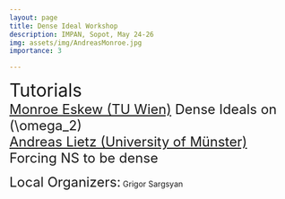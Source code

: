 ```yaml
---
layout: page
title: Dense Ideal Workshop
description: IMPAN, Sopot, May 24-26
img: assets/img/AndreasMonroe.jpg
importance: 3

---
```


<font size="+3"> Tutorials</font> <br>
<font size="+2">
    <a href="http://www.logic.univie.ac.at/~eskewm25/">Monroe Eskew (TU Wien)</a> Dense Ideals on (\omega_2)<br>
<a href="https://www.uni-muenster.de/IVV5WS/WebHop/user/alietz/">Andreas Lietz (University of Münster)</a> Forcing NS to be dense</font><br>

<font size="+2"> Local Organizers:</font> Grigor Sargsyan 
